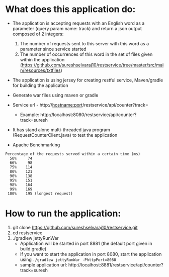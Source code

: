 What does this application do:
==============================
- The application is accepting requests with an English word as a parameter (query param name: track) and return a json output composed of 2 integers:
	1. The number of requests sent to this server with this word as a parameter since service started
	2. The number of occurrences of this word in the set of files given within the application (https://github.com/sureshselvaraj10/restservice/tree/master/src/main/resources/txtfiles)

- The application is using jersey for creating restful service, Maven/gradle for building the application

- Generate war files using maven or gradle 

- Service url - http://<hostname:port>/restservice/api/counter?track=<value>
	- Example: http://localhost:8080/restservice/api/counter?track=suresh

- It has stand alone multi-threaded java program (RequestCounterClient.java) to test the application

- Apache Benchmarking
```
Percentage of the requests served within a certain time (ms)
  50%     74
  66%     98
  75%    114
  80%    121
  90%    138
  95%    151
  98%    164
  99%    169
 100%    195 (longest request)
 ```

How to run the application:
===========================
1. git clone https://github.com/sureshselvaraj10/restservice.git
2. cd restservice
3. ./gradlew jettyRunWar
	-  Application will be started in port 8881 (the default port given in build.gradle)
	-  If you want to start the application in port 8080, start the application using `./gradlew jettyRunWar -PhttpPort=8080`
	-  sample application url: http://localhost:8881/restservice/api/counter?track=suresh
